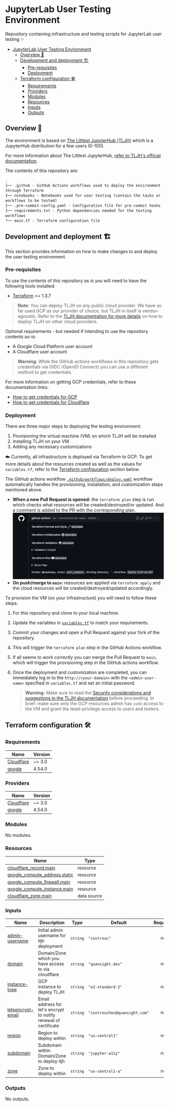 # JupyterLab User Testing Environment

Repository containing infrastructure and testing scripts for JupyterLab user testing ✨

- [JupyterLab User Testing Environment](#jupyterlab-user-testing-environment)
  - [Overview 📝](#overview-)
  - [Development and deployment 🏗](#development-and-deployment-)
    - [Pre-requisites](#pre-requisites)
    - [Deployment](#deployment)
  - [Terraform configuration 🛠](#terraform-configuration-)
    - [Requirements](#requirements)
    - [Providers](#providers)
    - [Modules](#modules)
    - [Resources](#resources)
    - [Inputs](#inputs)
    - [Outputs](#outputs)

## Overview 📝

The environment is based on [The Littlest JupyterHub (TLJH)][TLJH] which is a JupyterHub distribution for a few users (0-100).

For more information about The Littlest JupyterHub, [refer to TLJH's official documentation][TLJH].

The contents of this repository are:

```ascii
.
├── .github - GitHub Actions workflows used to deploy the environment through Terraform
├── notebooks - Notebooks used for user testing (contain the tasks or workflows to be tested)
├── .pre-commit-config.yaml - Configuration file for pre-commit hooks
├── requirements.txt - Python dependencies needed for the testing workflows
└── main.tf - Terraform configuration file
```

## Development and deployment 🏗

This section provides information on how to make changes to and deploy the user testing environment.

### Pre-requisites

To use the contents of this repository *as is* you will need to have the following tools installed:

- [Terraform](https://learn.hashicorp.com/tutorials/terraform/install-cli) >= 1.3.7

> **Note**:
> You can deploy TLJH on any public cloud provider. We have so far used GCP as our provider of choice, but TLJH in itself is vendor-agnostic.
> Refer to the [TLJH documentation for more details][TLJH] on how to deploy TLJH on other cloud providers.

Optional requirements - but needed if intending to use the repository contents as-is:

- A Google Cloud Platform user account
- A Cloudflare user account

> **Warning**:
> While the GitHub actions workflows in this repository gets credentials via OIDC (OpenID Connect) you can use a different method to get credentials.

For more information on getting GCP credentials, refer to these documentation links:

- [How to get credentials for GCP](https://registry.terraform.io/providers/hashicorp/google/latest/docs/guides/getting_started)
- [How to get credentials for Cloudflare](https://registry.terraform.io/providers/cloudflare/cloudflare/latest/docs)

### Deployment

There are three major steps to deploying the testing environment:

1. Provisioning the virtual machine (VM) on which TLJH will be installed
2. Installing TLJH on your VM
3. Adding any necessary customizations

☁️ Currently, all infrastructure is deployed via Terraform to GCP. To get more details about the resources created as well as the values for `variables.tf`, refer to the [Terraform configuration](#terraform-configuration-) section below.

The GitHub actions workflow [`.github/workflows/deploy.yaml`](.github/workflows/deploy.yaml) workflow automatically handles the provisioning, installation, and customization steps mentioned above.

- **When a new Pull Request is opened:** the `terraform plan` step is run
which checks what resources will be created/destroyed/or updated. And a comment is added to the PR with the corresponding plan.
   ![GitHub PR comment with the Terraform plan](./img/pr-comment.png)
- **On push/merge to `main`:** resources are applied via `terraform apply` and the cloud resources will be created/destroyed/updated accordingly.

To provision the VM (on your infrastructure) you will need to follow these steps:

1. For this repository and clone to your local machine.
2. Update the variables in [`variables.tf`](./variables.tf) to match your requirements.
3. Commit your changes and open a Pull Request against your fork of the repository.
4. This will trigger the `terraform plan` step in the GitHub Actions workflow.
5. If all seems to work correctly you can merge the Pull Request to `main`, which will trigger the provisioning step in the GitHub actions workflow.
6. Once the deployment and customization are completed, you can immediately log in to the `http://<your-domain>` with the `<admin-user-name>` specified in `variables.tf` and set an initial password.

   > **Warning:**
   > Make sure to read the [Security considerations and suggestions in the TLJH documentation](https://tljh.jupyter.org/en/latest/topic/security.html) before proceeding.
   > In brief: make sure only the GCP resources admin has `sudo` access to the VM and grant the least-privilege access to users and testers.

## Terraform configuration 🛠

### Requirements

| Name | Version |
|------|---------|
| <a name="requirement_cloudflare"></a> [Cloudflare](#requirement\_cloudflare) | ~> 3.0 |
| <a name="requirement_google"></a> [google](#requirement\_google) | 4.54.0 |

### Providers

| Name | Version |
|------|---------|
| <a name="provider_cloudflare"></a> [Cloudflare](#provider\_cloudflare) | ~> 3.0 |
| <a name="provider_google"></a> [google](#provider\_google) | 4.54.0 |

### Modules

No modules.

### Resources

| Name | Type |
|------|------|
| [cloudflare_record.main](https://registry.terraform.io/providers/cloudflare/cloudflare/latest/docs/resources/record) | resource |
| [google_compute_address.static](https://registry.terraform.io/providers/hashicorp/google/4.54.0/docs/resources/compute_address) | resource |
| [google_compute_firewall.main](https://registry.terraform.io/providers/hashicorp/google/4.54.0/docs/resources/compute_firewall) | resource |
| [google_compute_instance.main](https://registry.terraform.io/providers/hashicorp/google/4.54.0/docs/resources/compute_instance) | resource |
| [cloudflare_zone.main](https://registry.terraform.io/providers/cloudflare/cloudflare/latest/docs/data-sources/zone) | data source |

### Inputs

| Name | Description | Type | Default | Required |
|------|-------------|------|---------|:--------:|
| <a name="input_admin-username"></a> [admin-username](#input\_admin-username) | Initial admin username for tljh deployment | `string` | `"costrouc"` | no |
| <a name="input_domain"></a> [domain](#input\_domain) | Domain/Zone which you have access to via cloudflare | `string` | `"quansight.dev"` | no |
| <a name="input_instance-type"></a> [instance-type](#input\_instance-type) | GCP instance to deploy TLJH | `string` | `"e2-standard-2"` | no |
| <a name="input_letsencrypt-email"></a> [letsencrypt-email](#input\_letsencrypt-email) | Email address for let's encrypt to notify renewal of certificate | `string` | `"costrouchov@quansight.com"` | no |
| <a name="input_region"></a> [region](#input\_region) | Region to deploy within | `string` | `"us-central1"` | no |
| <a name="input_subdomain"></a> [subdomain](#input\_subdomain) | Subdomain within Domain/Zone to deploy tljh | `string` | `"jupyter-a11y"` | no |
| <a name="input_zone"></a> [zone](#input\_zone) | Zone to deploy within | `string` | `"us-central1-a"` | no |

### Outputs

No outputs.

<!-- links -->
[TLJH]: https://tljh.jupyter.org/en/latest/index.html
